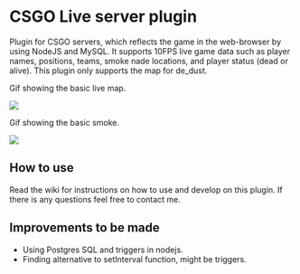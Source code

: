 # CSGO Live server plugin
Plugin for CSGO servers, which reflects the game in the web-browser by using NodeJS and MySQL. It supports 10FPS live game data such as player names, positions, teams, smoke nade locations, and player status (dead or alive). This plugin only supports the map for de_dust.

Gif showing the basic live map.

![](https://i.gyazo.com/397539dfc3e234302a52d9f641cf0314.gif)

Gif showing the basic smoke.

![](https://i.gyazo.com/cc8593c17a535e79b03685ca0bfb6bf9.gif)

## How to use
Read the wiki for instructions on how to use and develop on this plugin. If there is any questions feel free to contact me.

## Improvements to be made
* Using Postgres SQL and triggers in nodejs. 
* Finding alternative to setInterval function, might be triggers.
